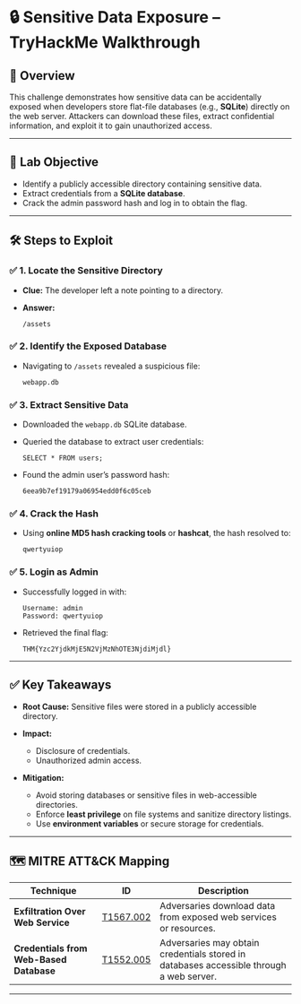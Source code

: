 # 🔒 Sensitive Data Exposure – TryHackMe Walkthrough

## 📝 Overview

This challenge demonstrates how sensitive data can be accidentally exposed when developers store flat-file databases (e.g., **SQLite**) directly on the web server. Attackers can download these files, extract confidential information, and exploit it to gain unauthorized access.

---

## 🎯 Lab Objective

* Identify a publicly accessible directory containing sensitive data.
* Extract credentials from a **SQLite database**.
* Crack the admin password hash and log in to obtain the flag.

---

## 🛠 Steps to Exploit

### ✅ 1. Locate the Sensitive Directory

* **Clue:** The developer left a note pointing to a directory.
* **Answer:**

  ```
  /assets
  ```

### ✅ 2. Identify the Exposed Database

* Navigating to `/assets` revealed a suspicious file:

  ```
  webapp.db
  ```

### ✅ 3. Extract Sensitive Data

* Downloaded the `webapp.db` SQLite database.
* Queried the database to extract user credentials:

  ```
  SELECT * FROM users;
  ```
* Found the admin user’s password hash:

  ```
  6eea9b7ef19179a06954edd0f6c05ceb
  ```

### ✅ 4. Crack the Hash

* Using **online MD5 hash cracking tools** or **hashcat**, the hash resolved to:

  ```
  qwertyuiop
  ```

### ✅ 5. Login as Admin

* Successfully logged in with:

  ```
  Username: admin
  Password: qwertyuiop
  ```
* Retrieved the final flag:

  ```
  THM{Yzc2YjdkMjE5N2VjMzNhOTE3NjdiMjdl}
  ```

---

## ✅ Key Takeaways

* **Root Cause:** Sensitive files were stored in a publicly accessible directory.

* **Impact:**

  * Disclosure of credentials.
  * Unauthorized admin access.

* **Mitigation:**

  * Avoid storing databases or sensitive files in web-accessible directories.
  * Enforce **least privilege** on file systems and sanitize directory listings.
  * Use **environment variables** or secure storage for credentials.

---

## 🗺 MITRE ATT\&CK Mapping

| **Technique**                           | **ID**                                                      | **Description**                                                                         |
| --------------------------------------- | ----------------------------------------------------------- | --------------------------------------------------------------------------------------- |
| **Exfiltration Over Web Service**       | [T1567.002](https://attack.mitre.org/techniques/T1567/002/) | Adversaries download data from exposed web services or resources.                       |
| **Credentials from Web-Based Database** | [T1552.005](https://attack.mitre.org/techniques/T1552/005/) | Adversaries may obtain credentials stored in databases accessible through a web server. |

---